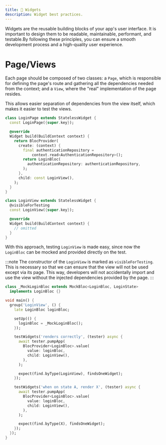 ```yaml
---
title: 🧩 Widgets
description: Widget best practices.
---
```


Widgets are the reusable building blocks of your app's user interface. It is important to design them to be readable, maintainable, performant, and testable.By following these principles, you can ensure a smooth development process and a high-quality user experience.

# Page/Views

Each page should be composed of two classes: a `Page`, which is responsible for defining the page's route and gathering all the dependencies needed from the context; and a `View`, where the "real" implementation of the page resides.

This allows easier separation of dependencies from the view itself, which makes it easier to test the views.

```dart
class LoginPage extends StatelessWidget {
  const LoginPage({super.key});

  @override
  Widget build(BuildContext context) {
    return BlocProvider(
      create: (context) {
        final authenticationRepository =
            context.read<AuthenticationRepository>();
        return LoginBloc(
          authenticationRepository: authenticationRepository,
        );
      },
      child: const LoginView(),
    );
  }
}

class LoginView extends StatelessWidget {
  @visibleForTesting
  const LoginView({super.key});

  @override
  Widget build(BuildContext context) {
    // omitted
  }
}
```

With this approach, testing `LoginView` is made easy, since now the `LoginBloc` can be mocked and provided directly on the test.

:::note
The constructor of the `LoginView` is marked as `visibleForTesting`. This is necessary so that we can ensure that the view will not be used except via its page. This way, developers will not accidentally import and use the view without the injected dependencies provided by the page.
:::

```dart
class _MockLoginBloc extends MockBloc<LoginBloc, LoginState>
  implements LoginBloc {}

void main() {
  group('LoginView', () {
    late LoginBloc loginBloc;

    setUp(() {
      loginBloc = _MockLoginBloc();
    });

    testWidgets('renders correctly', (tester) async {
      await tester.pumpApp(
        BlocProvider<LoginBloc>.value(
          value: loginBloc,
          child: LoginView(),
        ),
      );

      expect(find.byType(LoginView), findsOneWidget);
    });

    testWidgets('when on state A, render X', (tester) async {
      await tester.pumpApp(
        BlocProvider<LoginBloc>.value(
          value: loginBloc,
          child: LoginView(),
        ),
      );

      expect(find.byType(X), findsOneWidget);
    });
  });
}
```

